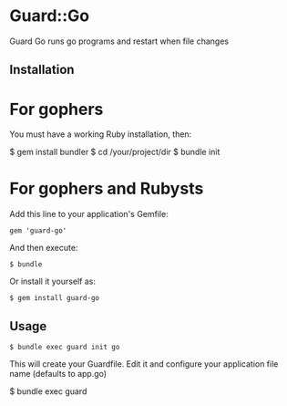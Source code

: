 # Guard::Go

Guard Go runs go programs and restart when file changes

## Installation

# For gophers

You must have a working Ruby installation, then:

   $ gem install bundler
   $ cd /your/project/dir 
   $ bundle init

# For gophers and Rubysts

Add this line to your application's Gemfile:

    gem 'guard-go'

And then execute:

    $ bundle

Or install it yourself as:

    $ gem install guard-go

## Usage

	$ bundle exec guard init go

This will create your Guardfile. Edit it and configure your application file name (defaults to app.go)

  $ bundle exec guard
